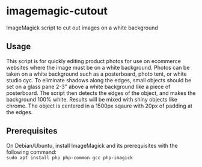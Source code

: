 # imagemagic-cutout
ImageMagick script to cut out images on a white background
## Usage
This script is for quickly editing product photos for use on ecommerce websites where the image must be on a white background. Photos can be taken on a white background such as a posterboard, photo tent, or white studio cyc. To eliminate shadows along the edges, small objects should be set on a glass pane 2-3" above a white background like a piece of posterboard. The script then detects the edges of the object, and makes the background 100% white. Results will be mixed with shiny objects like chrome. The object is centered in a 1500px sqaure with 20px of padding at the edges.
## Prerequisites
On Debian/Ubuntu, install ImageMagick and its prerequisites with the following command:\
`sudo apt install php php-common gcc php-imagick`
